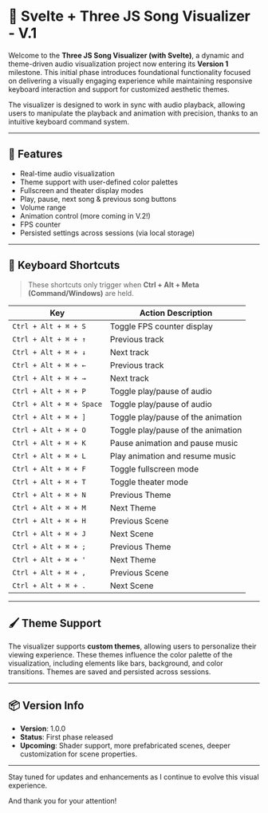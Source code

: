 # 🎵 Svelte + Three JS Song Visualizer - V.1

Welcome to the **Three JS Song Visualizer (with Svelte)**, a dynamic and theme-driven audio visualization project now entering its **Version 1** milestone. This initial phase introduces foundational functionality focused on delivering a visually engaging experience while maintaining responsive keyboard interaction and support for customized aesthetic themes.

The visualizer is designed to work in sync with audio playback, allowing users to manipulate the playback and animation with precision, thanks to an intuitive keyboard command system.

---

## 🚀 Features

- Real-time audio visualization
- Theme support with user-defined color palettes
- Fullscreen and theater display modes
- Play, pause, next song & previous song buttons
- Volume range
- Animation control (more coming in V.2!)
- FPS counter
- Persisted settings across sessions (via local storage)

---

## 🎹 Keyboard Shortcuts

> These shortcuts only trigger when **Ctrl + Alt + Meta (Command/Windows)** are held.

| Key                      | Action Description                    |
| ------------------------ | ------------------------------------- |
| `Ctrl + Alt + ⌘ + S`     | Toggle FPS counter display            |
| `Ctrl + Alt + ⌘ + ↑`     | Previous track                        |
| `Ctrl + Alt + ⌘ + ↓`     | Next track                            |
| `Ctrl + Alt + ⌘ + ←`     | Previous track                        |
| `Ctrl + Alt + ⌘ + →`     | Next track                            |
| `Ctrl + Alt + ⌘ + P`     | Toggle play/pause of audio            |
| `Ctrl + Alt + ⌘ + Space` | Toggle play/pause of audio            |
| `Ctrl + Alt + ⌘ + ]`     | Toggle play/pause of the animation    |
| `Ctrl + Alt + ⌘ + O`     | Toggle play/pause of the animation    |
| `Ctrl + Alt + ⌘ + K`     | Pause animation and pause music       |
| `Ctrl + Alt + ⌘ + L`     | Play animation and resume music       |
| `Ctrl + Alt + ⌘ + F`     | Toggle fullscreen mode                |
| `Ctrl + Alt + ⌘ + T`     | Toggle theater mode                   |
| `Ctrl + Alt + ⌘ + N`     | Previous Theme                        |
| `Ctrl + Alt + ⌘ + M`     | Next Theme                            |
| `Ctrl + Alt + ⌘ + H`     | Previous Scene                        |
| `Ctrl + Alt + ⌘ + J`     | Next Scene                            |
| `Ctrl + Alt + ⌘ + ;`     | Previous Theme                        |
| `Ctrl + Alt + ⌘ + '`     | Next Theme                            |
| `Ctrl + Alt + ⌘ + ,`     | Previous Scene                        |
| `Ctrl + Alt + ⌘ + .`     | Next Scene                            |
---

## 🖌 Theme Support

The visualizer supports **custom themes**, allowing users to personalize their viewing experience. These themes influence the color palette of the visualization, including elements like bars, background, and color transitions. Themes are saved and persisted across sessions.

---

## 📦 Version Info

- **Version**: 1.0.0
- **Status**: First phase released
- **Upcoming**: Shader support, more prefabricated scenes, deeper customization for scene properties.

---

Stay tuned for updates and enhancements as I continue to evolve this visual experience.

And thank you for your attention!
